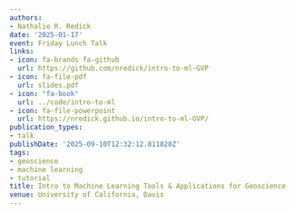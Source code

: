 ```yaml
---
authors:
- Nathalie R. Redick
date: '2025-01-17'
event: Friday Lunch Talk
links:
- icon: fa-brands fa-github
  url: https://github.com/nredick/intro-to-ml-GVP
- icon: fa-file-pdf
  url: slides.pdf
- icon: "fa-book"
  url: ../code/intro-to-ml
- icon: fa-file-powerpoint
  url: https://nredick.github.io/intro-to-ml-GVP/
publication_types:
- talk
publishDate: '2025-09-10T12:32:12.811828Z'
tags:
- geoscience
- machine learning
- tutorial
title: Intro to Machine Learning Tools & Applications for Geoscience
venue: University of California, Davis
---
```

